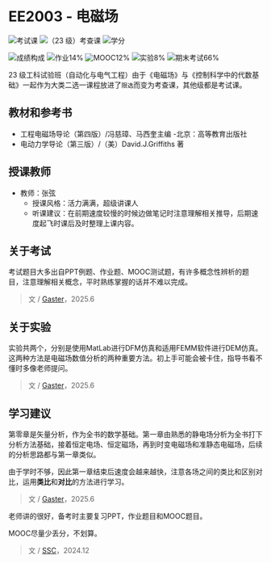 # EE2003 - 电磁场

![考试课](https://img.shields.io/badge/%E8%80%83%E8%AF%95%E8%AF%BE-red)
![（23 级）考查课](https://img.shields.io/badge/（23级）%E8%80%83%E6%9F%A5%E8%AF%BE-green)
![学分](https://img.shields.io/badge/%E5%AD%A6%E5%88%86-2-moccasin)

![成绩构成](https://img.shields.io/badge/%E6%88%90%E7%BB%A9%E6%9E%84%E6%88%90-gold)
![作业14%](https://img.shields.io/badge/%E4%BD%9C%E4%B8%9A-14%25-wheat)
![MOOC12%](https://img.shields.io/badge/MOOC-12%25-wheat)
![实验8%](https://img.shields.io/badge/实验-8%25-wheat)
![期末考试66%](https://img.shields.io/badge/%E6%9C%9F%E6%9C%AB%E8%80%83%E8%AF%95-66%25-wheat)

23 级工科试验班（自动化与电气工程）由于《电磁场》与《控制科学中的代数基础》一起作为大类二选一课程放进了`限选`而变为考查课，其他级都是考试课。

## 教材和参考书

- 工程电磁场导论（第四版）/冯慈璋、马西奎主编 -北京：高等教育出版社
- 电动力学导论（第三版）/（美）David.J.Griffiths 著

## 授课教师

- 教师：张弦
  - 授课风格：活力满满，超级讲课人
  - 听课建议：在前期速度较慢的时候边做笔记时注意理解相关推导，后期速度起飞时课后及时整理上课内容。

## 关于考试

考试题目大多出自PPT例题、作业题、MOOC测试题，有许多概念性辨析的题目，注意理解相关概念，平时熟练掌握的话并不难以完成。

> 文 / [Gaster](https://github.com/WDGaster703)，2025.6

## 关于实验

实验共两个，分别是使用MatLab进行DFM仿真和适用FEMM软件进行DEM仿真。这两种方法是电磁场数值分析的两种重要方法。初上手可能会被卡住，指导书看不懂时多像老师提问。

> 文 / [Gaster](https://github.com/WDGaster703)，2025.6

## 学习建议

第零章是矢量分析，作为全书的数学基础。第一章由熟悉的静电场分析为全书打下分析方法基础，接着恒定电场、恒定磁场，再到时变电磁场和准静态电磁场，后续的分析思路都与第一章类似。

由于学时不够，因此第一章结束后速度会越来越快，注意各场之间的类比和区别对比，运用**类比**和**对比**的方法进行学习。

> 文 / [Gaster](https://github.com/WDGaster703)，2025.6

老师讲的很好，备考时主要复习PPT，作业题目和MOOC题目。

MOOC尽量少丢分，不划算。

> 文 / [SSC](https://github.com/SSC202)，2024.12